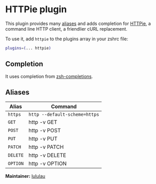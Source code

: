 # HTTPie plugin

This plugin provides many [aliases](#aliases) and adds completion for [HTTPie](https://httpie.org), a command line HTTP client, a friendlier cURL replacement.

To use it, add `httpie` to the plugins array in your zshrc file:

```zsh
plugins=(... httpie)
```
## Completion

It uses completion from [zsh-completions](https://github.com/zsh-users/zsh-completions).

## Aliases

| Alias        | Command                                                          |
| ------------ | ---------------------------------------------------------------- |
| `https`      | `http --default-scheme=https`                                    |
| `GET`        | http -v GET |
| `POST`       | http -v POST |
| `PUT`        | http -v PUT |
| `PATCH`      | http -v PATCH |
| `DELETE`     | http -v DELETE |
| `OPTION`     | http -v OPTION |

**Maintainer:** [lululau](https://github.com/lululau)
